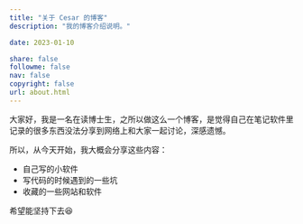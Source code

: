 ```yaml
---
title: "关于 Cesar 的博客"
description: "我的博客介绍说明。"

date: 2023-01-10

share: false
followme: false
nav: false
copyright: false
url: about.html
---
```


大家好，我是一名在读博士生，之所以做这么一个博客，是觉得自己在笔记软件里记录的很多东西没法分享到网络上和大家一起讨论，深感遗憾。

所以，从今天开始，我大概会分享这些内容：
- 自己写的小软件
- 写代码的时候遇到的一些坑
- 收藏的一些网站和软件

希望能坚持下去😆
